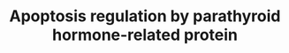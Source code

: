 ---
annotations:
- id: DOID:10283
  parent: disease of cellular proliferation
  type: Disease Ontology
  value: prostate cancer
- id: PW:0000004
  parent: regulatory pathway
  type: Pathway Ontology
  value: regulatory pathway
authors:
- AARandCo
- Fehrhart
- Egonw
- Khanspers
- AlexanderPico
- Eweitz
citedin:
- link: PMC7561109
  title: IL6-mediated HCoV-host interactome regulatory network and GO/Pathway enrichment
    analysis (2020)
communities: []
description: This pathway is based on Figure 8 of "Parathyroid hormone-related protein
  regulates cell survival pathways via integrin alpha6beta4-mediated activation of
  phosphatidylinositol 3-kinase/Akt signaling."(See Bibliography). Intracrine PTHrP
  inhibits apoptosis by activating the PI3-K/Akt pathway by increasing levels of integrin
  A6B4, which signals in harmony with growth factor receptors. The activation of Akt
  increases the ratio of anti-apoptosis members to pro-apoptosis members in the Bcl-2
  family. The activation of Akt deactivates GSK-3 which leads to higher levels of
  c-myc, therefore leading to lower levels of apoptosis. Overall, intracrine PTHrP
  has the effect of increased cell survival on C4-2 cells.  Proteins on this pathway
  have targeted assays available via the [CPTAC Assay Portal](https://assays.cancer.gov/available_assays?wp_id=WP3872)
last-edited: 2025-10-31
ndex: 0a4f984f-8b68-11eb-9e72-0ac135e8bacf
organisms:
- Homo sapiens
redirect_from:
- /index.php/Pathway:WP3872
- /instance/WP3872
- /instance/WP3872_r140955
revision: r140955
schema-jsonld:
- '@context': https://schema.org/
  '@id': https://wikipathways.github.io/pathways/WP3872.html
  '@type': Dataset
  creator:
    '@type': Organization
    name: WikiPathways
  description: This pathway is based on Figure 8 of "Parathyroid hormone-related protein
    regulates cell survival pathways via integrin alpha6beta4-mediated activation
    of phosphatidylinositol 3-kinase/Akt signaling."(See Bibliography). Intracrine
    PTHrP inhibits apoptosis by activating the PI3-K/Akt pathway by increasing levels
    of integrin A6B4, which signals in harmony with growth factor receptors. The activation
    of Akt increases the ratio of anti-apoptosis members to pro-apoptosis members
    in the Bcl-2 family. The activation of Akt deactivates GSK-3 which leads to higher
    levels of c-myc, therefore leading to lower levels of apoptosis. Overall, intracrine
    PTHrP has the effect of increased cell survival on C4-2 cells.  Proteins on this
    pathway have targeted assays available via the [CPTAC Assay Portal](https://assays.cancer.gov/available_assays?wp_id=WP3872)
  keywords:
  - AKT1
  - AKT2
  - AKT3
  - BAK1
  - BAX
  - BCL2
  - BCL2A1
  - BCL2L1
  - BCL2L10
  - BCL2L12
  - BCL2L13
  - BCL2L14
  - BCL2L15
  - BCL2L2
  - BID
  - BOK
  - GSK3A
  - GSK3B
  - ITGA6
  - ITGB4
  - MCL-1
  - MYC
  - PI3-K
  - PTHLH
  license: CC0
  name: Apoptosis regulation by parathyroid hormone-related protein
seo: CreativeWork
title: Apoptosis regulation by parathyroid hormone-related protein
wpid: WP3872
---
